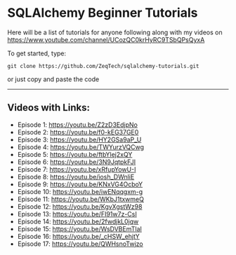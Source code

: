 # SQLAlchemy Beginner Tutorials

Here will be a list of tutorials for anyone following along with my videos on https://www.youtube.com/channel/UCozQC0krHyRC9TSbQPsQyxA

To get started, type:

`git clone https://github.com/ZeqTech/sqlalchemy-tutorials.git`

or just copy and paste the code

---

## Videos with Links:

- Episode 1:   https://youtu.be/Z2zD3EdjpNo
- Episode 2:   https://youtu.be/f0-kEG37GE0
- Episode 3:   https://youtu.be/HY2GSa9aP_U
- Episode 4:   https://youtu.be/TWYurzVQCwg
- Episode 5:   https://youtu.be/ftbYlej2xQY
- Episode 6:   https://youtu.be/3N9JqtpkFJI
- Episode 7:   https://youtu.be/xRfupYowU-I
- Episode 8:   https://youtu.be/iosh_DWnliE
- Episode 9:   https://youtu.be/KNxVG4OcboY
- Episode 10: https://youtu.be/iwENqqgxm-g
- Episode 11: https://youtu.be/WKbJ1txwmeQ
- Episode 12: https://youtu.be/KgvXgstWz98
- Episode 13: https://youtu.be/FI91w7z-CsI
- Episode 14: https://youtu.be/2fwdjkL0jqw
- Episode 15: https://youtu.be/WsDVBEmTlaI
- Episode 16: https://youtu.be/_cHSW_ehjtY
- Episode 17: https://youtu.be/QWHsnoTwjzo
